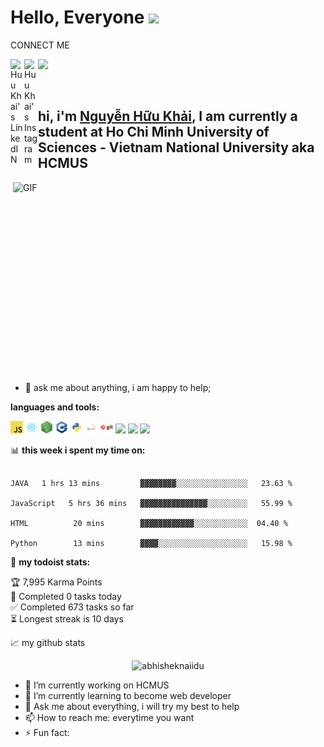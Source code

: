 # Hello, Everyone <img src="https://media.giphy.com/media/hvRJCLFzcasrR4ia7z/giphy.gif" width="45px">
<span>CONNECT ME</span>
<a href="https://www.facebook.com/nguyeen.huu.khai">
 
  <img align="left" alt="" width="22px" src="https://upload.wikimedia.org/wikipedia/commons/thumb/0/05/Facebook_Logo_%282019%29.png/1200px-Facebook_Logo_%282019%29.png" />
  
</a>

<a href="https://www.linkedin.com/in/kh%E1%BA%A3i-nguy%E1%BB%85n-19b193200/">
  <img align="left" alt="Huu Khai's LinkedIN" width="22px" src="https://raw.githubusercontent.com/peterthehan/peterthehan/master/assets/linkedin.svg" />
</a>
<a href="https://www.instagram.com/hk.da.realest/">
  <img align="left" alt="Huu Khai's Instagram" width="22px" src="https://upload.wikimedia.org/wikipedia/commons/thumb/e/e7/Instagram_logo_2016.svg/768px-Instagram_logo_2016.svg.png" />
</a>

![](https://visitor-badge.glitch.me/badge?page_id=abhisheknaiidu.abhisheknaiidu)

<br />

## hi, i'm [Nguyễn Hữu Khải](https://www.facebook.com/nguyeen.huu.khai), I am currently a student at Ho Chi Minh University of Sciences - Vietnam National University  aka HCMUS




  <img align="right" alt="GIF" src="https://github.com/abhisheknaiidu/abhisheknaiidu/blob/master/code.gif?raw=true" width="500" height="320" />
  

- 💬 ask me about anything, i am happy to help;

**languages and tools:**  

<code><img height="20" src="https://raw.githubusercontent.com/github/explore/80688e429a7d4ef2fca1e82350fe8e3517d3494d/topics/javascript/javascript.png"></code>
<code><img height="20" src="https://raw.githubusercontent.com/github/explore/80688e429a7d4ef2fca1e82350fe8e3517d3494d/topics/react/react.png"></code>
<code><img height="20" src="https://raw.githubusercontent.com/github/explore/80688e429a7d4ef2fca1e82350fe8e3517d3494d/topics/nodejs/nodejs.png"></code>
<code><img height="20" src="https://raw.githubusercontent.com/github/explore/80688e429a7d4ef2fca1e82350fe8e3517d3494d/topics/cpp/cpp.png"></code>
<code><img height="20" src="https://raw.githubusercontent.com/github/explore/80688e429a7d4ef2fca1e82350fe8e3517d3494d/topics/python/python.png"></code>
<code><img height="20" src="https://raw.githubusercontent.com/github/explore/80688e429a7d4ef2fca1e82350fe8e3517d3494d/topics/mysql/mysql.png"></code>
<code><img height="20" src="https://raw.githubusercontent.com/github/explore/80688e429a7d4ef2fca1e82350fe8e3517d3494d/topics/git/git.png"></code>
<code><img height="20" src="https://www.w3.org/html/logo/downloads/HTML5_Badge_512.png"></code>
<code><img height="20" src="https://upload.wikimedia.org/wikipedia/commons/thumb/d/d5/CSS3_logo_and_wordmark.svg/1200px-CSS3_logo_and_wordmark.svg.png"></code>
<code><img height="20" src="https://hocjava.com/wp-content/uploads/2020/11/java-logo.png"></code>



📊 **this week i spent my time on:**
<!--START_SECTION:waka-->
```text

JAVA   1 hrs 13 mins         ▓▓▓▓▓▓▓▓░░░░░░░░░░░░░░░░   23.63 % 

JavaScript   5 hrs 36 mins   ▓▓▓▓▓▓▓▓▓▓▓▓▓▓▓░░░░░░░░░   55.99 % 

HTML          20 mins        ▓▓▓▓▓▓▓▓▓▓▓▓░░░░░░░░░░░░  04.40 % 

Python        13 mins        ▓▓▓▓░░░░░░░░░░░░░░░░░░░░   15.98 % 
```
<!--END_SECTION:waka-->

🚧 **my todoist stats:**
<!-- TODO-IST:START -->
🏆  7,995 Karma Points           
🌸  Completed 0 tasks today           
✅  Completed 673 tasks so far           
⏳  Longest streak is 10 days
<!-- TODO-IST:END -->


📈 my github stats

<p align="center"> <img src="https://github-readme-stats.vercel.app/api?username=hoangdaochuz&show_icons=true&theme=gotham" alt="abhisheknaiidu" />




- 🔭 I’m currently working on HCMUS
- 🌱 I’m currently learning to become web developer
- 💬 Ask me about everything, i will try my best to help
- 📫 How to reach me: everytime you want
- ⚡ Fun fact: 

